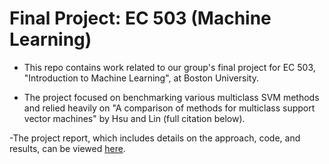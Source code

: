 # Final Project: EC 503 (Machine Learning)

- This repo contains work related to our group's final project for EC 503, "Introduction to Machine Learning", at Boston University.

- The project focused on benchmarking various multiclass SVM methods and relied heavily on "A comparison of methods for multiclass support vector machines" by Hsu and Lin (full citation below).

-The project report, which includes details on the approach, code, and results, can be viewed [here](EC503_final_project_report.pdf).

